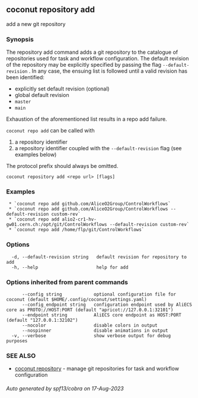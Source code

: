 ## coconut repository add

add a new git repository

### Synopsis

The repository add command adds a git repository to the catalogue of repositories used for task and workflow configuration.
The default revision of the repository may be explicitly specified by passing the flag `--default-revision` . In any case,
the ensuing list is followed until a valid revision has been identified:

- explicitly set default revision (optional)
- global default revision
- `master`
- `main`

Exhaustion of the aforementioned list results in a repo add failure.

`coconut repo add` can be called with
1) a repository identifier
2) a repository identifier coupled with the `--default-revision` flag (see examples below)

The protocol prefix should always be omitted.

```
coconut repository add <repo url> [flags]
```

### Examples

```
 * `coconut repo add github.com/AliceO2Group/ControlWorkflows`
 * `coconut repo add github.com/AliceO2Group/ControlWorkflows --default-revision custom-rev`
 * `coconut repo add alio2-cr1-hv-gw01.cern.ch:/opt/git/ControlWorkflows --default-revision custom-rev`
 * `coconut repo add /home/flp/git/ControlWorkflows`
```

### Options

```
  -d, --default-revision string   default revision for repository to add
  -h, --help                      help for add
```

### Options inherited from parent commands

```
      --config string            optional configuration file for coconut (default $HOME/.config/coconut/settings.yaml)
      --config_endpoint string   configuration endpoint used by AliECS core as PROTO://HOST:PORT (default "apricot://127.0.0.1:32101")
      --endpoint string          AliECS core endpoint as HOST:PORT (default "127.0.0.1:32102")
      --nocolor                  disable colors in output
      --nospinner                disable animations in output
  -v, --verbose                  show verbose output for debug purposes
```

### SEE ALSO

* [coconut repository](coconut_repository.md)	 - manage git repositories for task and workflow configuration

###### Auto generated by spf13/cobra on 17-Aug-2023
